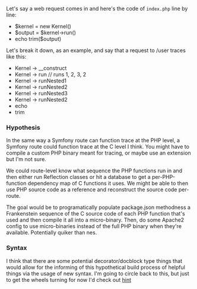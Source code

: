 Let's say a web request comes in and here's the code of `index.php` line by line:

- $kernel = new Kernel()
- $output = $kernel->run()
- echo trim($output)

Let's break it down, as an example, and say that a request to /user traces like this:

- Kernel -> __construct
- Kernel -> run // runs 1, 2, 3, 2
- Kernel -> runNested1
- Kernel -> runNested2
- Kernel -> runNested3
- Kernel -> runNested2
- echo
- trim

### Hypothesis
In the same way a Symfony route can function trace at the PHP level, a Symfony route could function trace at the C level I think. You might have to compile a custom PHP binary meant for tracing, or maybe use an extension but I'm not sure.

We could route-level know what sequence the PHP functions run in and then either run Reflection classes or hit a database to get a per-PHP-function dependency map of C functions it uses. We might be able to then use PHP source code as a reference and reconstruct the source code per-route.

The goal would be to programatically populate package.json methodness a Frankenstein sequence of the C source code of each PHP function that's used and then compile it all into a micro-binary. Then, do some Apache2 config to use micro-binaries instead of the full PHP binary when they're available. Potentially quiker than nes.

### Syntax
I think that there are some potential decorator/docblock type things that would allow for the informing of this hypothetical build process of helpful things via the usage of new syntax. I'm going to circle back to this, but just to get the wheels turning for now I'd check out [hint](https://github.com/dharkflower/syntax/blob/main/php_4_hint.md)
